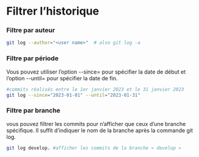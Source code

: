 # Filtrer l’historique


### Filtre par auteur 

```bash
git log --author="<user name>"  # also git log -a
```


### Filtre par période

Vous pouvez utiliser l’option --since=<date> pour spécifier la date de début et l’option --until=<date> pour spécifier la date de fin.

```bash
#commits réalisés entre le 1er janvier 2023 et le 31 janvier 2023
git log --since="2023-01-01" --until="2023-01-31"
```



### Filtre par branche

 vous pouvez filtrer les commits pour n’afficher que ceux d’une branche spécifique. Il suffit d’indiquer le nom de la branche après la commande git log.

```bash
git log develop. #afficher les commits de la branche « develop »
```